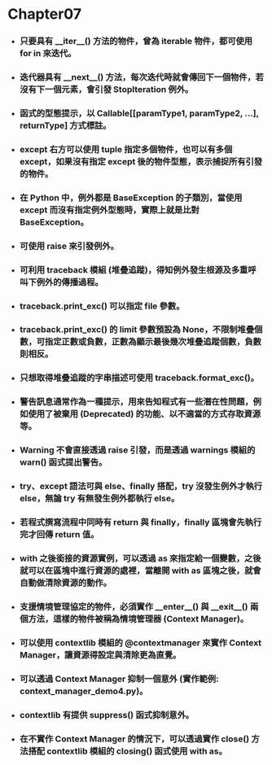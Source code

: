 Chapter07
=====
* ### 只要具有 \_\_iter\_\_() 方法的物件，曾為 iterable 物件，都可使用 for in 來迭代。
* ### 迭代器具有 \_\_next\_\_() 方法，每次迭代時就會傳回下一個物件，若沒有下一個元素，會引發 StopIteration 例外。
* ### 函式的型態提示，以 Callable[[paramType1, paramType2, ...], returnType] 方式標註。
* ### except 右方可以使用 tuple 指定多個物件，也可以有多個 except，如果沒有指定 except 後的物件型態，表示捕捉所有引發的物件。
* ### 在 Python 中，例外都是 BaseException 的子類別，當使用 except 而沒有指定例外型態時，實際上就是比對 BaseException。
* ### 可使用 raise 來引發例外。
* ### 可利用 traceback 模組 (堆疊追蹤)，得知例外發生根源及多重呼叫下例外的傳播過程。
* ### traceback.print_exc() 可以指定 file 參數。
* ### traceback.print_exc() 的 limit 參數預設為 None，不限制堆疊個數，可指定正數或負數，正數為顯示最後幾次堆疊追蹤個數，負數則相反。
* ### 只想取得堆疊追蹤的字串描述可使用 traceback.format_exc()。
* ### 警告訊息通常作為一種提示，用來告知程式有一些潛在性問題，例如使用了被棄用 (Deprecated) 的功能、以不適當的方式存取資源等。
* ### Warning 不會直接透過 raise 引發，而是透過 warnings 模組的 warn() 函式提出警告。
* ### try、except 語法可與 else、finally 搭配，try 沒發生例外才執行 else，無論 try 有無發生例外都執行 else。
* ### 若程式撰寫流程中同時有 return 與 finally，finally 區塊會先執行完才回傳 return 值。
* ### with 之後銜接的資源實例，可以透過 as 來指定給一個變數，之後就可以在區塊中進行資源的處裡，當離開 with as 區塊之後，就會自動做清除資源的動作。
* ### 支援情境管理協定的物件，必須實作 \_\_enter\_\_() 與 \_\_exit\_\_() 兩個方法，這樣的物件被稱為情境管理器 (Context Manager)。
* ### 可以使用 contextlib 模組的 @contextmanager 來實作 Context Manager，讓資源得設定與清除更為直覺。
* ### 可以透過 Context Manager 抑制一個意外 (實作範例: context_manager_demo4.py)。
* ### contextlib 有提供 suppress() 函式抑制意外。
* ### 在不實作 Context Manager 的情況下，可以透過實作 close() 方法搭配 contextlib 模組的 closing() 函式使用 with as。
